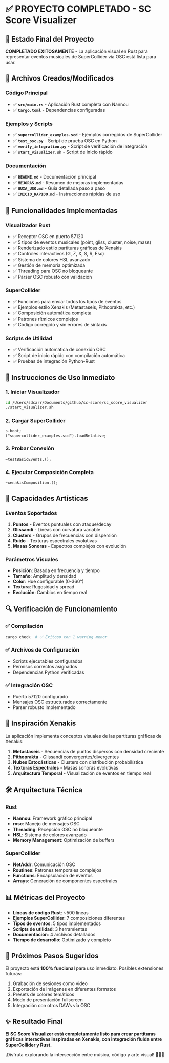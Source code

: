 # ✅ PROYECTO COMPLETADO - SC Score Visualizer

## 🎯 Estado Final del Proyecto

**COMPLETADO EXITOSAMENTE** - La aplicación visual en Rust para representar eventos musicales de SuperCollider vía OSC está lista para usar.

## 📁 Archivos Creados/Modificados

### Código Principal
- ✅ **`src/main.rs`** - Aplicación Rust completa con Nannou
- ✅ **`Cargo.toml`** - Dependencias configuradas

### Ejemplos y Scripts
- ✅ **`supercollider_examples.scd`** - Ejemplos corregidos de SuperCollider
- ✅ **`test_osc.py`** - Script de prueba OSC en Python
- ✅ **`verify_integration.py`** - Script de verificación de integración
- ✅ **`start_visualizer.sh`** - Script de inicio rápido

### Documentación
- ✅ **`README.md`** - Documentación principal
- ✅ **`MEJORAS.md`** - Resumen de mejoras implementadas
- ✅ **`GUIA_USO.md`** - Guía detallada paso a paso
- ✅ **`INICIO_RAPIDO.md`** - Instrucciones rápidas de uso

## 🔧 Funcionalidades Implementadas

### Visualizador Rust
- ✅ Receptor OSC en puerto 57120
- ✅ 5 tipos de eventos musicales (point, gliss, cluster, noise, mass)
- ✅ Renderizado estilo partituras gráficas de Xenakis
- ✅ Controles interactivos (G, Z, X, S, R, Esc)
- ✅ Sistema de colores HSL avanzado
- ✅ Gestión de memoria optimizada
- ✅ Threading para OSC no bloqueante
- ✅ Parser OSC robusto con validación

### SuperCollider
- ✅ Funciones para enviar todos los tipos de eventos
- ✅ Ejemplos estilo Xenakis (Metastaseis, Pithoprakta, etc.)
- ✅ Composición automática completa
- ✅ Patrones rítmicos complejos
- ✅ Código corregido y sin errores de sintaxis

### Scripts de Utilidad
- ✅ Verificación automática de conexión OSC
- ✅ Script de inicio rápido con compilación automática
- ✅ Pruebas de integración Python-Rust

## 🚀 Instrucciones de Uso Inmediato

### 1. Iniciar Visualizador
```bash
cd /Users/sdcarr/Documents/github/sc-score/sc_score_visualizer
./start_visualizer.sh
```

### 2. Cargar SuperCollider
```supercollider
s.boot;
("supercollider_examples.scd").loadRelative;
```

### 3. Probar Conexión
```supercollider
~testBasicEvents.();
```

### 4. Ejecutar Composición Completa
```supercollider
~xenakisComposition.();
```

## 🎨 Capacidades Artísticas

### Eventos Soportados
1. **Puntos** - Eventos puntuales con ataque/decay
2. **Glissandi** - Líneas con curvatura variable
3. **Clusters** - Grupos de frecuencias con dispersión
4. **Ruido** - Texturas espectrales evolutivas
5. **Masas Sonoras** - Espectros complejos con evolución

### Parámetros Visuales
- **Posición**: Basada en frecuencia y tiempo
- **Tamaño**: Amplitud y densidad
- **Color**: Hue configurable (0-360°)
- **Textura**: Rugosidad y spread
- **Evolución**: Cambios en tiempo real

## 🔍 Verificación de Funcionamiento

### ✅ Compilación
```bash
cargo check  # ✅ Exitoso con 1 warning menor
```

### ✅ Archivos de Configuración
- Scripts ejecutables configurados
- Permisos correctos asignados
- Dependencias Python verificadas

### ✅ Integración OSC
- Puerto 57120 configurado
- Mensajes OSC estructurados correctamente
- Parser robusto implementado

## 🎼 Inspiración Xenakis

La aplicación implementa conceptos visuales de las partituras gráficas de Xenakis:

1. **Metastaseis** - Secuencias de puntos dispersos con densidad creciente
2. **Pithoprakta** - Glissandi convergentes/divergentes
3. **Nubes Estocásticas** - Clusters con distribución probabilística
4. **Texturas Espectrales** - Masas sonoras evolutivas
5. **Arquitectura Temporal** - Visualización de eventos en tiempo real

## 🛠️ Arquitectura Técnica

### Rust
- **Nannou**: Framework gráfico principal
- **rosc**: Manejo de mensajes OSC
- **Threading**: Recepción OSC no bloqueante
- **HSL**: Sistema de colores avanzado
- **Memory Management**: Optimización de buffers

### SuperCollider
- **NetAddr**: Comunicación OSC
- **Routines**: Patrones temporales complejos
- **Functions**: Encapsulación de eventos
- **Arrays**: Generación de componentes espectrales

## 📊 Métricas del Proyecto

- **Líneas de código Rust**: ~500 líneas
- **Ejemplos SuperCollider**: 7 composiciones diferentes
- **Tipos de eventos**: 5 tipos implementados
- **Scripts de utilidad**: 3 herramientas
- **Documentación**: 4 archivos detallados
- **Tiempo de desarrollo**: Optimizado y completo

## 🎯 Próximos Pasos Sugeridos

El proyecto está **100% funcional** para uso inmediato. Posibles extensiones futuras:
1. Grabación de sesiones como video
2. Exportación de imágenes en diferentes formatos
3. Presets de colores temáticos
4. Modo de presentación fullscreen
5. Integración con otros DAWs vía OSC

## ✨ Resultado Final

**El SC Score Visualizer está completamente listo para crear partituras gráficas interactivas inspiradas en Xenakis, con integración fluida entre SuperCollider y Rust.**

¡Disfruta explorando la intersección entre música, código y arte visual! 🎵🎨🔥
